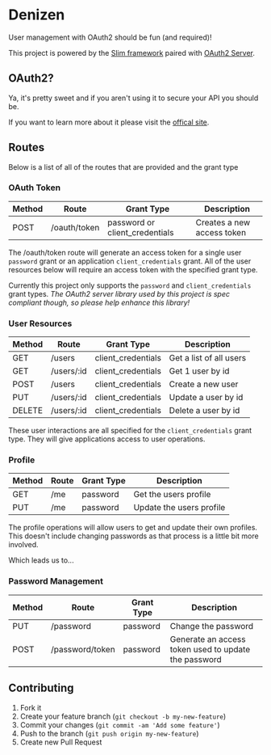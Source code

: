 # Denizen

User management with OAuth2 should be fun (and required)!

This project is powered by the [Slim framework](http://www.slimframework.com/)
paired with [OAuth2 Server](https://github.com/php-loep/oauth2-server).

## OAuth2?

Ya, it's pretty sweet and if you aren't using it to secure your API you should be.

If you want to learn more about it please visit the [offical site](http://oauth.net/2/).

## Routes

Below is a list of all of the routes that are provided and the grant type

### OAuth Token

 Method | Route        | Grant Type                     | Description
--------|--------------|--------------------------------|---
 POST   | /oauth/token | password or client_credentials | Creates a new access token

The /oauth/token route will generate an access token for a single user `password`
grant or an application `client_credentials` grant. All of the user resources
below will require an access token with the specified grant type.

Currently this project only supports the `password` and `client_credentials` grant types.
_The OAuth2 server library used by this project is spec compliant though, so please
help enhance this library!_

### User Resources

 Method | Route        | Grant Type          | Description
--------|--------------|---------------------|---
 GET    | /users       | client_credentials  | Get a list of all users
 GET    | /users/:id   | client_credentials  | Get 1 user by id
 POST   | /users       | client_credentials  | Create a new user
 PUT    | /users/:id   | client_credentials  | Update a user by id
 DELETE | /users/:id   | client_credentials  | Delete a user by id

These user interactions are all specified for the `client_credentials` grant type.
They will give applications access to user operations.

### Profile

 Method | Route | Grant Type   | Description
--------|-------|--------------|----
 GET    | /me   | password     | Get the users profile
 PUT    | /me   | password     | Update the users profile

The profile operations will allow users to get and update their own profiles.
This doesn't include changing passwords as that process is a little bit more involved.

Which leads us to...

### Password Management

| Method | Route           | Grant Type    | Description
|--------|-----------------|---------------|----
| PUT    | /password       | password      | Change the password
| POST   | /password/token | password      | Generate an access token used to update the password


## Contributing

1. Fork it
2. Create your feature branch (`git checkout -b my-new-feature`)
3. Commit your changes (`git commit -am 'Add some feature'`)
4. Push to the branch (`git push origin my-new-feature`)
5. Create new Pull Request
